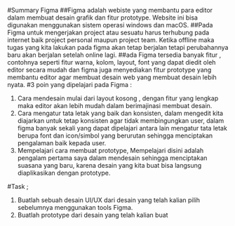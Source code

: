 #Summary Figma
##Figma adalah webiste yang membantu para editor dalam membuat desain grafik dan fitur prototype. Website ini bisa digunakan menggunakan sistem operasi windows dan macOS.
##Pada Figma untuk mengerjakan project atau sesuatu harus terhubung pada internet baik project personal maupun project team. Ketika offline maka tugas yang kita lakukan pada figma akan tetap berjalan tetapi perubahannya baru akan berjalan setelah online lagi.
##ada Figma tersedia banyak fitur , contohnya seperti fitur warna, kolom, layout, font yang dapat diedit oleh editor secara mudah dan figma juga menyediakan fitur prototype yang membantu editor agar membuat desain web yang membuat desain lebih nyata.
#3 poin yang dipelajari pada Figma :
1.	Cara mendesain mulai dari layout kosong , dengan fitur yang lengkap maka editor akan lebih mudah dalam berimajinasi membuat desain.
2.	Cara mengatur tata letak yang baik dan konsisten, dalam mengedit kita diajarkan untuk tetap konsisten agar tidak membingungkan user, dalam figma banyak sekali yang dapat dipelajari antara lain mengatur tata letak berupa font dan icon/simbol yang berurutan sehingga menciptakan pengalaman baik kepada user.
3.	Mempelajari cara membuat prototype, Mempelajari disini adalah pengalam pertama saya dalam mendesain sehingga menciptakan suasana yang baru, karena desain yang kita buat bisa langsung diaplikasikan dengan prototype.

#Task ; 
1.	Buatlah sebuah desain UI/UX dari desain yang telah kalian pilih sebelumnya menggunakan tools Figma.
2.	Buatlah prototype dari desain yang telah kalian buat
